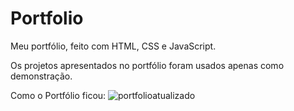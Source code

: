 # Portfolio   
 Meu portfólio, feito com HTML, CSS e JavaScript.
    
 Os projetos apresentados no portfólio foram usados apenas como demonstração.
  
Como o Portfólio ficou:
![portfolioatualizado](https://github.com/EduardaSantosDiniz/Portfolio/assets/141766958/62c53db8-911b-48a2-a5a4-11b8766dfbc3)







